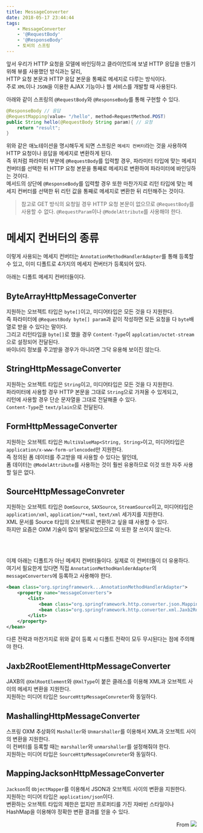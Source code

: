 ```yaml
---
title: MessageConverter
date: 2018-05-17 23:44:44
tags:
    - MessageConverter
    - '@RequestBody'
    - '@ResponseBody'
    - 토비의 스프링
---
```


앞서 우리가 HTTP 요청을 모델에 바인딩하고 클라이언트에 보낼 HTTP 응답을 만들기 위해 뷰를 사용했던 방식과는 달리,  
HTTP 요청 본문과 HTTP 응답 본문을 통째로 메세지로 다루는 방식이다.  
주로 `XML`이나 `JSON`을 이용한 AJAX 기능이나 웹 서비스를 개발할 때 사용된다.  

아래와 같이 스프링의 `@RequestBody`와 `@ResponseBody`를 통해 구현할 수 있다.
```java
@ResponseBody // 응답
@RequestMapping(value= "/hello", method=RequestMethod.POST)
public String hello(@RequestBody String param){ // 요청
    return "result";
}
```
위와 같은 애노테이션을 명시해두게 되면 스프링은 `메세지 컨버터`라는 것을 사용하여 HTTP 요청이나 응답을 메세지로 변환하게 된다.  
즉 위처럼 파라미터 부분에 `@RequestBody`를 입력할 경우, 파라미터 타입에 맞는 메세지 컨버터를 선택한 뒤 HTTP 요청 본문을 통째로 메세지로 변환하여 파라미터에 바인딩하는 것이다.  
메서드의 상단에 `@ResponseBody`를 입력할 경우 또한 마찬가지로 리턴 타입에 맞는 메세지 컨버터를 선택한 뒤 리턴 값을 통째로 메세지로 변환한 뒤 리턴해주는 것이다.  
> 참고로 GET 방식의 요청일 경우 HTTP 요청 본문이 없으므로 `@RequestBody`를 사용할 수 없다. `@RequestParam`이나 `@ModelAttribute`를 사용해야 한다.  

# 메세지 컨버터의 종류
이렇게 사용되는 메세지 컨버터는 `AnnotationMethodHandlerAdapter`를 통해 등록할 수 있고, 이미 디폴트로 4가지의 메세지 컨버터가 등록되어 있다.  

아래는 디폴트 메세지 컨버터들이다.  

## ByteArrayHttpMessageConverter
지원하는 오브젝트 타입은 `byte[]`이고, 미디어타입은 모든 것을 다 지원한다.  
즉 파라미터에 `@RequestBody byte[] param`과 같이 작성하면 모든 요청을 다 `byte`배열로 받을 수 있다는 말이다.  
그리고 리턴타입을 `byte[]`로 했을 경우 `Content-Type`이 `applcation/octet-stream`으로 설정되어 전달된다.  
바이너리 정보를 주고받을 경우가 아니라면 그닥 유용해 보이진 않는다.  

## StringHttpMessageConverter
지원하는 오브젝트 타입은 `String`이고, 미디어타입은 모든 것을 다 지원한다.  
파라미터에 사용할 경우 HTTP 본문을 그대로 `String`으로 가져올 수 있게되고,  
리턴에 사용할 경우 단순 문자열을 그대로 전달해줄 수 있다.  
`Content-Type`은 `text/plain`으로 전달된다.  

## FormHttpMessageConverter
지원하는 오브젝트 타입은 `MultiValueMap<String, String>`이고, 미디어타입은 `application/x-www-form-urlencoded`만 지원한다.  
즉 정의된 폼 데이터를 주고받을 때 사용할 수 있다는 말인데,  
폼 데이터는 `@ModelAttribute`를 사용하는 것이 훨씬 유용하므로 이것 또한 자주 사용할 일은 없다.  

## SourceHttpMessageConvreter
지원하는 오브젝트 타입은 `DomSource`, `SAXSource`, `StreamSource`이고, 미디어타입은 `application/xml`, `application/*+xml`, `text/xml` 세가지를 지원한다.  
XML 문서를 Source 타입의 오브젝트로 변환하고 싶을 떄 사용할 수 있다.  
하지만 요즘은 OXM 기술이 많이 발달되었으므로 이 또한 잘 쓰이지 않는다.  

<br/><br/>

이제 아래는 디폴트가 아닌 메세지 컨버터들이다. 실제로 이 컨버터들이 더 유용하다.  
여기서 필요한게 있다면 직접 `AnnotationMethodHanlderAdapter`의 `messageConverters`에 등록하고 사용해야 한다.  

```xml
<bean class="org.springframework...AnnotationMethodHandlerAdapter">
    <property name="messageConverters">
        <list>
            <bean class="org.springframework.http.converter.json.MappintJacksonHttpMessageConverter" />
            <bean class="org.springframework.http.converter.xml.Jaxb2RootElementHttpMessageConverter" />
        </list>
    </property>
</bean>
```

다른 전략과 마찬가지로 위와 같이 등록 시 디폴트 전략이 모두 무시된다는 점에 주의해야 한다.  

## Jaxb2RootElementHttpMessageConverter
JAXB의 `@XmlRootElement`와 `@XmlType`이 붙은 클래스를 이용해 XML과 오브젝트 사이의 메세지 변환을 지원한다.  
지원하는 미디어 타입은 `SourceHttpMessageConvreter`와 동일하다.  

## MashallingHttpMessageConverter
스프링 OXM 추상화의 `Mashaller`와 `Unmarshaller`를 이용해서 XML과 오브젝트 사이의 변환을 지원한다.  
이 컨버터를 등록할 때는 `marshaller`와 `unmarshaller`를 설정해줘야 한다.  
지원하는 미디어 타입은 `SourceHttpMessageConvreter`와 동일하다.  

## MappingJacksonHttpMessageConverter
`Jackson`의 `ObjectMapper`를 이용해서 JSON과 오브젝트 사이의 변환을 지원한다.  
지원하는 미디어 타입은 `application/json`이다.  
변환하는 오브젝트 타입의 제한은 없지만 프로퍼티를 가진 자바빈 스타일이나 HashMap을 이용해야 정확한 변환 결과를 얻을 수 있다.  

<div style="text-align: right">
From <img src="https://cloud2.zoolz.com/MyComputers/Images/Image.aspx?q=bT00MDcyNDcma2V5PTI0NzQwNDAxMDkmdHlwZT1sJno9MjAxOC8wOC8wNiAwOTozOA==#width30" style="display:inline-block;"/>
</div>

<!-- more -->